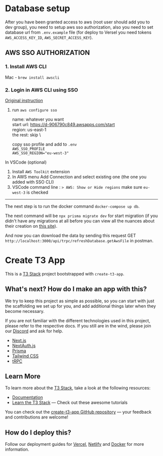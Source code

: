 # Database setup

After you have been granted access to aws (root user should add you to dev group), you need to setup aws sso authorization, also you need to set database url from `.env.example` file (for deploy to Versel you need tokens `AWS_ACCESS_KEY_ID`, `AWS_SECRET_ACCESS_KEY`).

## AWS SSO AUTHORIZATION

### 1. Install AWS CLI

Mac - `brew install awscli`

### 2. Login in AWS CLI using SSO

[Original instruction](https://github.com/awsdocs/aws-cli-user-guide/blob/main/doc_source/cli-configure-sso.md)

1. run `aws configure sso`

   name: whatever you want \
   start url: https://d-906790c849.awsapps.com/start \
   region: us-east-1 \
   the rest: skip \

   copy sso profile and add to `.env` \
   `AWS_SSO_PROFILE` \
   `AWS_SSO_REGION="eu-west-3"`

In VSCode (optional)

1. Install `AWS Toolkit` extension
2. In AWS menu Add Connection and select existing one (the one you added with SSO CLI)
3. VSCode command line : `> AWS: Show or Hide regions`
   make sure `eu-west-3` is checked

---

The next step is to run the docker command `docker-compose up db`.

The next command will be `npx prisma migrate dev` for start migration (if you didn't have any migrations at all before you can view all the nuances about their creation on [this site](https://freddydumont.com/blog/prisma-postgis)).

And now you can download the data by sending this request GET `http://localhost:3000/api/trpc/refreshDatabase.getAwsFile` in postman.

# Create T3 App

This is a [T3 Stack](https://create.t3.gg/) project bootstrapped with `create-t3-app`.

## What's next? How do I make an app with this?

We try to keep this project as simple as possible, so you can start with just the scaffolding we set up for you, and add additional things later when they become necessary.

If you are not familiar with the different technologies used in this project, please refer to the respective docs. If you still are in the wind, please join our [Discord](https://t3.gg/discord) and ask for help.

- [Next.js](https://nextjs.org)
- [NextAuth.js](https://next-auth.js.org)
- [Prisma](https://prisma.io)
- [Tailwind CSS](https://tailwindcss.com)
- [tRPC](https://trpc.io)

## Learn More

To learn more about the [T3 Stack](https://create.t3.gg/), take a look at the following resources:

- [Documentation](https://create.t3.gg/)
- [Learn the T3 Stack](https://create.t3.gg/en/faq#what-learning-resources-are-currently-available) — Check out these awesome tutorials

You can check out the [create-t3-app GitHub repository](https://github.com/t3-oss/create-t3-app) — your feedback and contributions are welcome!

## How do I deploy this?

Follow our deployment guides for [Vercel](https://create.t3.gg/en/deployment/vercel), [Netlify](https://create.t3.gg/en/deployment/netlify) and [Docker](https://create.t3.gg/en/deployment/docker) for more information.
